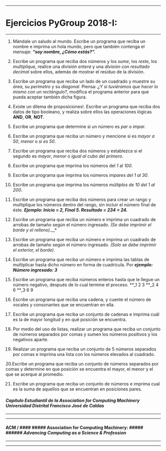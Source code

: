 *******************************************
# Ejercicios PyGroup 2018-I: #
*******************************************

1. Mándale un saludo al mundo. Escribe un programa que reciba un nombre e imprima un hola mundo, pero que también contenga el mensaje: **_“soy nombre, ¿Cómo estás?”._**

2. Escribe un programa que reciba dos números y los _sume_, los _reste_, los _multiplique_, realice una _división entera_ y una _división con resultado decimal_ sobre ellos, además de mostrar el residuo de la división.

3. Escribe un programa que reciba un lado de un cuadrado y muestre su _área_, su _perímetro_ y su _diagonal_. Piensa: _¿Y si tuviéramos que hacer lo mismo con un rectángulo?_, modifica el programa anterior para que pueda aceptar también dicha figura.

4. Existe un dilema de proposiciones!. Escribe un programa que reciba dos datos de tipo booleano, y realiza sobre ellos las operaciones lógicas **AND**, **OR**, **NOT**.

5. Escribe un programa que determine si un número es _par_ o _impar_.

6. Escribe un programa que reciba un número y mencione si es _mayor a 50_, _menor_ o _si es 50_.

7. Escribe un programa que reciba dos números y establezca si el segundo es _mayor_, _menor_ o _igual al cubo del primero_.

8. Escribe un programa que imprima los números del _1_ al _100_.

9. Escribe un programa que imprima los números _impares del 1 al 30_.

10. Escribe un programa que imprima los números _múltiplos de 10 del 1 al 200_.

11. Escribe un programa que reciba dos números para crear un rango y multiplique los números dentro del rango, sin incluir el número final de éste. **_Ejemplo: Inicio = 2, Final 5. Resultado = 2*3*4 = 24._**

12. Escribe un programa que reciba un número e imprima un cuadrado de arrobas de tamaño según el número ingresado. _(Se debe imprimir el borde y el relleno).___*

13. Escribe un programa que reciba un número e imprima un cuadrado de arrobas de tamaño según el número ingresado. _(Solo se debe imprimir el exterior, el borde)_.

14. Escribe un programa que reciba un número e imprima las tablas de multiplicar hasta dicho número en forma de cuadrícula. Por __*ejemplo: Número ingresado: 3*__

15. Escribe un programa que reciba números enteros hasta que le llegue un número negativo, después de lo cual termine el proceso.
**_1 2 3
**_2 4 6
**_3 6 9

16. Escribe un programa que reciba una cadena, y cuente el número de vocales y consonantes que se encuentran en ella.

17. Escribe un programa que reciba un conjunto de cadenas e imprima cuál es la de mayor longitud y en qué posición se encuentra.

18. Por medio del uso de listas, realizar un programa que reciba un conjunto de números separados por comas y sumen los números positivos y los negativos aparte.

19. Realizar un programa que reciba un conjunto de 5 números separados por comas e imprima una lista con los números elevados al cuadrado.

20.Escribe un programa que reciba un conjunto de números separados por comas y determine en que posición se encuentra el mayor, el menor y el que se acerque al promedio.

21. Escribe un programa que reciba un conjunto de números e imprima cual es la suma de aquellos que se encuentran en posiciones pares.


#### *Capítulo Estudiantil de la Association for Computing Machinery Universidad Distrital Francisco José de Caldas* ####
---------
***************

#### ACM / #### ##### Association for Computing Machinery: ##### ###### *Advancing Computing as a Science & Profession* ######
---------
***************

